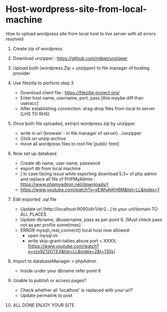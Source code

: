 # Host-wordpress-site-from-local-machine
How to upload wordpress site from local host to live server with all errors resolved

1. Create zip of wordpress

2. Download unzipper : https://github.com/ndeet/unzipper

3. Upload both (wordpress.Zip + unzipper) to file manager of hosting provider

4. Use filezilla to perform step 3
	- Download client file : https://filezilla-project.org/
	- Enter host name, username, port, pass [this maybe diff than useracc]
	- After establishing connection: drag-drop files from local to server 		[LHS TO RHS]

5. Once both file uploaded, extract wordpress.zip by unzipper
	- write in url (browser - in file manager of server) ../unzipper
	- Click on unzip archive
	- move all wordpress files to root file [public html]
	
6. Now set up database
	- Create db name, user name, password
	- export db from local machine 
	- [ in case facing issue while exporting download 5.3+ of php admin and replace all file of PHPMyAdmin : https://www.phpmyadmin.net/downloads/]
	- https://www.youtube.com/watch?v=yEWlyAjKH6M&list=LL&index=1
	
7. Edit exported .sql file
	- Update url [http://localhost:9090/dir1/dir2...] to your url/domain 
		TO 	ALL 	PLACES
	- Update dbname, dbusername, pass as per point 6. [Must check pass not as 		per profile sometimes]
	- ERROR mysqli_real_connect() local host now allowed: 
		- open mysql.ini 
		- write skip-grant-tables above port = XXXX;
		[https://www.youtube.com/watch?v=vzs9Z12OTE4&list=LL&index=2&t=130s]

8. Import to databaseManager > phpAdmin
	- Inside under your dbname refer point 6

9. Unable to publish or access pages?
	- Check whether all 'localhost' is replaced with your url?
	- Update permalink to post

10. ALL DONE ENJOY YOUR SITE
	
	
